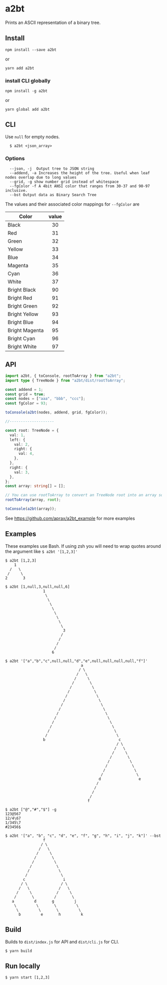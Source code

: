 # a2bt

Prints an ASCII representation of a binary tree.

## Install

```
npm install --save a2bt
```

or

```
yarn add a2bt
```

### install CLI globally

```
npm install -g a2bt
```

or

```
yarn global add a2bt
```

## CLI

Use `null` for empty nodes.

```
  $ a2bt <json_array>
```

### Options

```
  --json, -j  Output tree to JSON string
  --addend, -a Increases the height of the tree. Useful when leaf nodes overlap due to long values
  --grid, -g show number grid instead of whitespace
  --fgColor -f A 4bit ANSI color that ranges from 30-37 and 90-97 inclusive.
  --bst Output data as Binary Search Tree
```

The values and their associated color mappings for `--fgColor` are

| Color          | value |
| -------------- | :---: |
| Black          |  30   |
| Red            |  31   |
| Green          |  32   |
| Yellow         |  33   |
| Blue           |  34   |
| Magenta        |  35   |
| Cyan           |  36   |
| White          |  37   |
| Bright Black   |  90   |
| Bright Red     |  91   |
| Bright Green   |  92   |
| Bright Yellow  |  93   |
| Bright Blue    |  94   |
| Bright Magenta |  95   |
| Bright Cyan    |  96   |
| Bright White   |  97   |

## API

```typescript
import a2bt, { toConsole, rootToArray } from "a2bt";
import type { TreeNode } from "a2bt/dist/rootToArray";

const addend = 1;
const grid = true;
const nodes = ["aaa", "bbb", "ccc"];
const fgColor = 93;

toConsole(a2bt(nodes, addend, grid, fgColor));

//--------------------

const root: TreeNode = {
  val: 1,
  left: {
    val: 2,
    right: {
      val: 4,
    },
  },
  right: {
    val: 3,
  },
};
const array: string[] = [];

// You can use rootToArray to convert an TreeNode root into an array so that it can be used with a2bt.
rootToArray(array, root);

toConsole(a2bt(array));
```

See https://github.com/aprax/a2bt_example for more examples

## Examples

These examples use Bash. If using zsh you will need to wrap quotes around the argument like `$ a2bt '[1,2,3]'`

```
$ a2bt [1,2,3]
    1
  /   \
 /     \
2       3
```

```
$ a2bt [1,null,3,null,null,6]
                 1
                  \
                   \
                    \
                     \
                      \
                       \
                        \
                         \
                          3
                         /
                        /
                       /
                      /
                     6

```

```
$ a2bt '["a","b","c",null,null,"d","e",null,null,null,null,"f"]'
                                  a
                                 / \
                                /   \
                               /     \
                              /       \
                             /         \
                            /           \
                           /             \
                          /               \
                         /                 \
                        /                   \
                       /                     \
                      /                       \
                     /                         \
                    /                           \
                   /                             \
                  /                               \
                 b                                 c
                                                  / \
                                                 /   \
                                                /     \
                                               /       \
                                              /         \
                                             /           \
                                            /             \
                                           /               \
                                          d                 e
                                         /
                                        /
                                       /
                                      /
                                     f
```

```
$ a2bt ["@","#","$"] -g
123@567
12/4\67
1/345\7
#23456$
```

```
$ a2bt '["a", "b", "c", "d", "e", "f", "g", "h", "i", "j", "k"]' --bst
                 f
                / \
               /   \
              /     \
             /       \
            /         \
           /           \
          /             \
         /               \
        c                 i
       / \               / \
      /   \             /   \
     /     \           /     \
    /       \         /       \
   a         d       g         j
    \         \       \         \
     \         \       \         \
      b         e       h         k
```

## Build

Builds to `dist/index.js` for API and `dist/cli.js` for CLI.

```shell
$ yarn build
```

## Run locally

```shell
$ yarn start [1,2,3]
```
